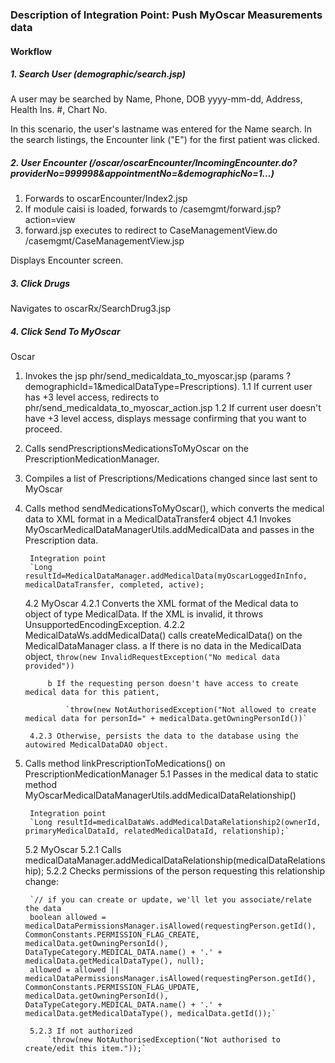 ### Description of Integration Point: Push MyOscar Measurements data

#### Workflow

##### 1. Search User (demographic/search.jsp)
A user may be searched by Name, Phone, DOB yyyy-mm-dd, Address, Health Ins. #, Chart No.

In this scenario, the user's lastname was entered for the Name search.
In the search listings, the Encounter link ("E") for the first patient was clicked.

##### 2. User Encounter (/oscar/oscarEncounter/IncomingEncounter.do?providerNo=999998&appointmentNo=&demographicNo=1...)

1. Forwards to oscarEncounter/Index2.jsp
2. If module caisi is loaded, forwards to /casemgmt/forward.jsp?action=view
3. forward.jsp executes to redirect to CaseManagementView.do /casemgmt/CaseManagementView.jsp

Displays Encounter screen.

##### 3. Click Drugs

Navigates to oscarRx/SearchDrug3.jsp


##### 4. Click Send To MyOscar

Oscar 

1. Invokes the jsp phr/send_medicaldata_to_myoscar.jsp (params ?demographicId=1&medicalDataType=Prescriptions). 
	1.1 If current user has +3 level access, redirects to phr/send_medicaldata_to_myoscar_action.jsp
	1.2 If current user doesn't have +3 level access, displays message confirming that you want to proceed.
2. Calls sendPrescriptionsMedicationsToMyOscar on the PrescriptionMedicationManager.
3. Compiles a list of Prescriptions/Medications changed since last sent to MyOscar
4. Calls method sendMedicationsToMyOscar(), which converts the medical data to XML format in a MedicalDataTransfer4 object
	4.1 Invokes MyOscarMedicalDataManagerUtils.addMedicalData and passes in the Prescription data. 
		
		Integration point
		`Long resultId=MedicalDataManager.addMedicalData(myOscarLoggedInInfo, medicalDataTransfer, completed, active);

	4.2 MyOscar
		4.2.1 Converts the XML format of the Medical data to object of type MedicalData. If the XML is invalid, it throws UnsupportedEncodingException.
		4.2.2 MedicalDataWs.addMedicalData() calls createMedicalData() on the MedicalDataManager class.
			a If there is no data in the MedicalData object,
				`throw(new InvalidRequestException("No medical data provided"))`

			b If the requesting person doesn't have access to create medical data for this patient,
			 
				`throw(new NotAuthorisedException("Not allowed to create medical data for personId=" + medicalData.getOwningPersonId())`

		4.2.3 Otherwise, persists the data to the database using the autowired MedicalDataDAO object.	

5. Calls method linkPrescriptionToMedications() on PrescriptionMedicationManager
	5.1 Passes in the medical data to static method MyOscarMedicalDataManagerUtils.addMedicalDataRelationship()

		Integration point
		`Long resultId=medicalDataWs.addMedicalDataRelationship2(ownerId, primaryMedicalDataId, relatedMedicalDataId, relationship);`

	5.2 MyOscar
		5.2.1 Calls medicalDataManager.addMedicalDataRelationship(medicalDataRelationship);
		5.2.2 Checks permissions of the person requesting this relationship change:

		`// if you can create or update, we'll let you associate/relate the data
		boolean allowed = medicalDataPermissionsManager.isAllowed(requestingPerson.getId(), CommonConstants.PERMISSION_FLAG_CREATE, medicalData.getOwningPersonId(), DataTypeCategory.MEDICAL_DATA.name() + '.' + medicalData.getMedicalDataType(), null);
		allowed = allowed || medicalDataPermissionsManager.isAllowed(requestingPerson.getId(), CommonConstants.PERMISSION_FLAG_UPDATE, medicalData.getOwningPersonId(), DataTypeCategory.MEDICAL_DATA.name() + '.' + medicalData.getMedicalDataType(), medicalData.getId());`

		5.2.3 If not authorized
			`throw(new NotAuthorisedException("Not authorised to create/edit this item."));`



	
	





